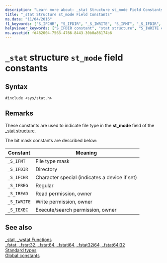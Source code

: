 ```yaml
---
description: "Learn more about: _stat Structure st_mode Field Constants"
title: "_stat Structure st_mode Field Constants"
ms.date: "11/04/2016"
f1_keywords: ["S_IFCHR", "S_IFDIR", "_S_IWRITE", "S_IFMT", "_S_IFDIR", "_S_IREAD", "S_IEXEC", "_S_IEXEC", "_S_IFMT", "S_IWRITE", "S_IFREG", "S_IREAD", "_S_IFCHR", "_S_IFREG"]
helpviewer_keywords: ["S_IFDIR constant", "stat structure", "S_IWRITE constant", "S_IEXEC constant", "_S_IFREG constant", "S_IREAD constant", "stat structure, constants", "_S_IFMT constant", "st_mode field constants", "S_IFMT constant", "_S_IEXEC constant", "_S_IWRITE constant", "_S_IFDIR constant", "S_IFREG constant", "S_IFCHR constant", "_S_IREAD constant", "_S_IFCHR constant"]
ms.assetid: fd462004-7563-4766-8443-30b0a86174b6
---
```

# `_stat` structure `st_mode` field constants

## Syntax

```
#include <sys/stat.h>
```

## Remarks

These constants are used to indicate file type in the **st_mode** field of the [_stat structure](./standard-types.md).

The bit mask constants are described below:

|Constant|Meaning|
|--------------|-------------|
|`_S_IFMT`|File type mask|
|`_S_IFDIR`|Directory|
|`_S_IFCHR`|Character special (indicates a device if set)|
|`_S_IFREG`|Regular|
|`_S_IREAD`|Read permission, owner|
|`_S_IWRITE`|Write permission, owner|
|`_S_IEXEC`|Execute/search permission, owner|

## See also

[_stat, _wstat Functions](./reference/stat-functions.md)\
[_fstat, _fstat32, _fstat64, _fstati64, _fstat32i64, _fstat64i32](./reference/fstat-fstat32-fstat64-fstati64-fstat32i64-fstat64i32.md)\
[Standard types](./standard-types.md)\
[Global constants](./global-constants.md)
